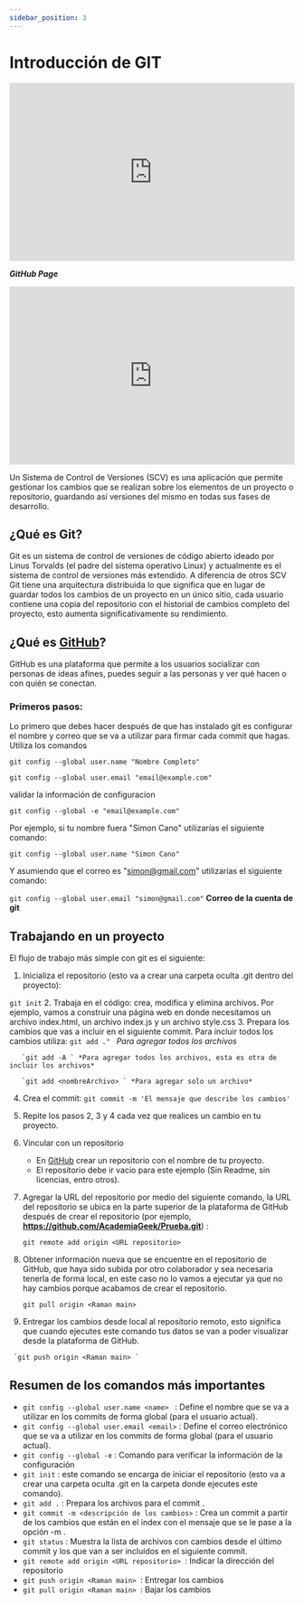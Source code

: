 ```yaml
---
sidebar_position: 3
---
```


# Introducción de GIT

<iframe width="100%" height="315" src="https://www.youtube.com/embed/EhPeURxzF9E" title="YouTube video player" frameBorder="0" allow="accelerometer; autoplay; clipboard-write; encrypted-media; gyroscope; picture-in-picture" allowFullScreen></iframe>

***GitHub Page***
<iframe width="100%" height="315" src="https://www.youtube.com/embed/XHCLfAfnlyM" title="YouTube video player" frameBorder="0" allow="accelerometer; autoplay; clipboard-write; encrypted-media; gyroscope; picture-in-picture" allowFullScreen></iframe>


Un Sistema de Control de Versiones (SCV) es una aplicación que permite gestionar los cambios que se realizan sobre los elementos de un proyecto o repositorio, guardando así versiones del mismo en todas sus fases de desarrollo.

## ¿Qué es Git?
Git es un sistema de control de versiones de código abierto ideado por Linus Torvalds (el padre del sistema operativo Linux) y actualmente es el sistema de control de versiones más extendido. A diferencia de otros SCV Git tiene una arquitectura distribuida lo que significa que en lugar de guardar todos los cambios de un proyecto en un único sitio, cada usuario contiene una copia del repositorio con el historial de cambios completo del proyecto, esto aumenta significativamente su rendimiento.

## ¿Qué es [GitHub](https://github.com/)?
GitHub es una plataforma que permite a los usuarios socializar con personas de ideas afines, puedes seguir a las personas y ver qué hacen o con quién se conectan. 


### Primeros pasos:
Lo primero que debes hacer después de que has instalado git es configurar el nombre y correo que se va a utilizar para firmar cada commit que hagas. Utiliza los comandos

 `git config --global user.name "Nombre Completo" ` 

 `git config --global user.email "email@example.com" `

  validar la información de configuracion 

 `git config --global -e "email@example.com" `
 
 Por ejemplo, si tu nombre fuera "Simon Cano" utilizarías el siguiente comando:

 `git config --global user.name "Simon Cano"` 

 Y asumiendo que el correo es "simon@gmail.com" utilizarías el siguiente comando: 

 `git config --global user.email "simon@gmail.com"` **Correo de la cuenta de git**


## Trabajando en un proyecto
El flujo de trabajo más simple con git es el siguiente:

   1. Inicializa el repositorio (esto va a crear una carpeta oculta .git dentro del proyecto):

   `git init` 
   2. Trabaja en el código: crea, modifica y elimina archivos.
    Por ejemplo, vamos a construir una página web en donde necesitamos un archivo index.html, un archivo index.js  y un archivo style.css
   3. Prepara los cambios que vas a incluir en el siguiente commit. Para incluir todos los cambios utiliza:
       `git add ." ` *Para agregar todos los archivos* 

       `git add -A ` *Para agregar todos los archivos, esta es otra de incluir los archivos* 

       `git add <nombreArchivo> ` *Para agregar solo un archivo* 

   4. Crea el commit:
       `git commit -m 'El mensaje que describe los cambios'`

   5. Repite los pasos 2, 3 y 4 cada vez que realices un cambio en tu proyecto.
   6. Vincular con un repositorio
        - En [GitHub](https://github.com/) crear un repositorio con el nombre de tu proyecto.
        - El repositorio debe ir vacio para este ejemplo (Sin Readme, sin licencias, entro otros). 
   7. Agregar la URL del repositorio por medio del siguiente comando, la URL del repositorio se ubica en la parte superior de la plataforma de GitHub después de crear el repositorio (por ejemplo, **https://github.com/AcademiaGeek/Prueba.git**) :

      `git remote add origin <URL repositorio> ` 
   8. Obtener información nueva que se encuentre en el repositorio de GitHub, que haya sido subida por otro colaborador y sea necesaria tenerla de forma local, en este caso no lo vamos a ejecutar ya que no hay cambios porque acabamos de crear el repositorio. 

      `git pull origin <Raman main> ` 
   9. Entregar los cambios desde local al repositorio remoto, esto significa que cuando ejecutes este comando tus datos se van a poder visualizar desde la plataforma de GitHub.
    
     `git push origin <Raman main> `
  
      
## Resumen de los comandos más importantes
- `git config --global user.name <name> ` : Define el nombre que se va a utilizar en los commits de forma global (para el usuario actual).
- `git config --global user.email <email>` : Define el correo electrónico que se va a utilizar en los commits de forma global (para el usuario actual).
- `git config --global -e` : Comando para verificar la información de la configuración
- `git init` : este comando se encarga de iniciar el repositorio (esto va a crear una carpeta oculta .git en la carpeta donde ejecutes este comando).
- `git add .` : Prepara los archivos para el commit .
- `git commit -m <descripción de los cambios>` : Crea un commit a partir de los cambios que están en el index con el mensaje que se le pase a la opción -m .
- `git status` : Muestra la lista de archivos con cambios desde el último commit y los que van a ser incluídos en el siguiente commit.
-  `git remote add origin <URL repositorio> `: Indicar la dirección del repositorio
-  `git push origin <Raman main> `: Entregar los cambios
-  `git pull origin <Raman main> `: Bajar los cambios
